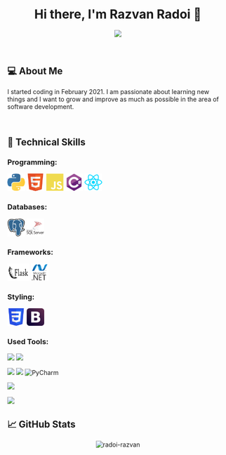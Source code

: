 <h1 align="center">Hi there, I'm Razvan Radoi 👋</h1>

<p align="center"> 
 <a href="https://github.com/radoi-razvan" alt="radoi-razvan's github">
   <img src="https://img.shields.io/badge/-@radoi--razvan-%23181717?style=flat-square&logo=github" />
 </a>
</p>

<br />

## 💻 About Me 

I started coding in February 2021. I am passionate about learning new things and I want to grow and improve as much as possible in the area of software development.

<br />

## 💼 Technical Skills

### Programming:
<p align="left">
  	<img src="https://raw.githubusercontent.com/radoi-razvan/radoi-razvan/main/assets/python.svg" alt="python" width="40" height="40"/>
    <img src="https://raw.githubusercontent.com/radoi-razvan/radoi-razvan/main/assets/html.svg" alt="html" width="40" height="40"/>
    <img src="https://raw.githubusercontent.com/radoi-razvan/radoi-razvan/main/assets/javascript.svg" alt="javascript" width="40" height="40"/>
    <img src="https://raw.githubusercontent.com/radoi-razvan/radoi-razvan/main/assets/csharp.svg" alt="csharp" width="40" height="40"/>
    <img src="https://raw.githubusercontent.com/radoi-razvan/radoi-razvan/main/assets/react.svg" alt="react" width="40" height="40"/>
</p>

### Databases:
<p align="left">
  	<img src="https://raw.githubusercontent.com/radoi-razvan/radoi-razvan/main/assets/postgresql.svg" alt="postgresql" width="40" height="40"/>
    <img src="https://raw.githubusercontent.com/radoi-razvan/radoi-razvan/main/assets/sql-server.svg" alt="sql-server" width="40" height="40"/>
</p>

### Frameworks:
<p align="left">
  	<img src="https://raw.githubusercontent.com/radoi-razvan/radoi-razvan/main/assets/flask.svg" alt="flask" width="50" height="40"/>
    <img src="https://raw.githubusercontent.com/radoi-razvan/radoi-razvan/main/assets/dotnet.svg" alt="dotnet" width="40" height="40"/>
</p>

### Styling:
<p align="left">
  	<img src="https://raw.githubusercontent.com/radoi-razvan/radoi-razvan/main/assets/css.svg" alt="css" width="40" height="40"/>
    <img src="https://raw.githubusercontent.com/radoi-razvan/radoi-razvan/main/assets/bootstrap.svg" alt="bootstrap" width="40" height="40"/>
</p>

### Used Tools:

![](https://img.shields.io/badge/Git-informational?style=flat&logo=Git&color=3d2d00)
![](https://img.shields.io/badge/GitHub-informational?style=flat&logo=GitHub&color=181717)

![](https://img.shields.io/badge/Visual%20Studio%20Code-informational?style=flat&logo=Visual%20Studio%20Code&color=00a1f1)
![](https://img.shields.io/badge/Visual%20Studio-informational?style=flat&logo=Visual%20Studio&color=783bd2)
![PyCharm](https://img.shields.io/badge/PyCharm-143?style=flat&logo=pycharm&logoColor=black&color=black&labelColor=green)

![](https://img.shields.io/badge/Postman-informational?style=flat&logo=Postman&color=ef5b25)

![](https://img.shields.io/badge/Heroku-informational?style=flat&logo=Heroku&color=430098)

## 📈 GitHub Stats 

<p align="center"> <img src="https://github-readme-stats.vercel.app/api?username=radoi-razvan&custom_title=My%20Github%20Stats&count_private=true&show_icons=true&theme=great-gatsby" alt="radoi-razvan" />
